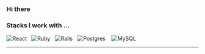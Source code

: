### Hi there 


<!--**SamArsanios/SamArsanios** is a ✨ _special_ ✨ repository because its `README.md` (this file) appears on your GitHub profile.-->

<!-- - 🔭 I’m currently working on .... -->

### Stacks I work with ...
![React](https://img.shields.io/badge/react%20-%2320232a.svg?&style=for-the-badge&logo=react&logoColor=%2361DAFB)&nbsp;&nbsp;
![Ruby](https://img.shields.io/badge/ruby-%23CC342D.svg?&style=for-the-badge&logo=ruby&logoColor=white)&nbsp;&nbsp;
![Rails](https://img.shields.io/badge/rails%20-%23CC0000.svg?&style=for-the-badge&logo=ruby-on-rails&logoColor=white)&nbsp;&nbsp;
![Postgres](https://img.shields.io/badge/postgres-%23316192.svg?&style=for-the-badge&logo=postgresql&logoColor=white)
&nbsp;&nbsp;
![MySQL](https://img.shields.io/badge/mysql-%2300f.svg?&style=for-the-badge&logo=mysql&logoColor=white)

<hr>

<!-- ###  I’m currently learning ... -->




<!--### 👯 I’m looking to collaborate on ...

- 🤔 I’m looking for help with ...

- 💬 Ask me about ...

- 📫 How to reach me: ...Always curious to learn cutting edge technology. A bit enthusiast for web development. Competitive coding and motorsports boost my adrenaline.

- ⚡ Fun fact: ...-->
